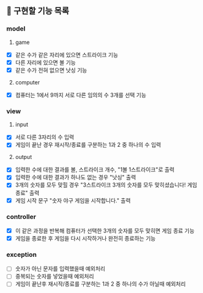 ## 🚀 구현할 기능 목록

### model 
1. game
- [x] 같은 수가 같은 자리에 있으면 스트라이크 기능
- [x] 다른 자리에 있으면 볼 기능
- [x] 같은 수가 전혀 없으면 낫싱 기능

2. computer
- [x] 컴퓨터는 1에서 9까지 서로 다른 임의의 수 3개를 선택 기능

### view
1. input
- [x] 서로 다른 3자리의 수 입력
- [x] 게임이 끝난 경우 재시작/종료를 구분하는 1과 2 중 하나의 수 입력
2. output
- [x] 입력한 수에 대한 결과를 볼, 스트라이크 개수, "1볼 1스트라이크"로 출력 
- [x] 입력한 수에 대한 결과가 하나도 없는 경우 "낫싱" 출력
- [x] 3개의 숫자를 모두 맞힐 경우 "3스트라이크 3개의 숫자를 모두 맞히셨습니다! 게임 종료" 출력
- [x] 게임 시작 문구 "숫자 야구 게임을 시작합니다." 출력

### controller
- [x] 이 같은 과정을 반복해 컴퓨터가 선택한 3개의 숫자를 모두 맞히면 게임 종료 기능
- [x] 게임을 종료한 후 게임을 다시 시작하거나 완전히 종료하는 기능

### exception
- [ ] 숫자가 아닌 문자를 입력했을때 예외처리
- [ ] 중복되는 숫자를 넣었을때 예외처리
- [ ] 게임이 끝난후 재시작/종료를 구분하는 1과 2 중 하나의 수가 아닐때 예외처리